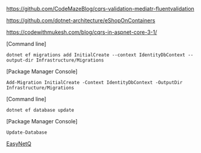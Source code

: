 https://github.com/CodeMazeBlog/cqrs-validation-mediatr-fluentvalidation

https://github.com/dotnet-architecture/eShopOnContainers

https://codewithmukesh.com/blog/cqrs-in-aspnet-core-3-1/


[Command line]
```
dotnet ef migrations add InitialCreate --context IdentityDbContext --output-dir Infrastructure/Migrations
```
[Package Manager Console]
```
Add-Migration InitialCreate -Context IdentityDbContext -OutputDir Infrastructure/Migrations
```
[Command line]
```
dotnet ef database update
```

[Package Manager Console]
```
Update-Database
```

[EasyNetQ](https://www.cnblogs.com/shanfeng1000/p/13035758.html)